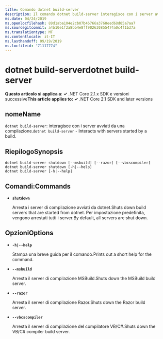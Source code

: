 ```yaml
---
title: Comando dotnet build-server
description: Il comando dotnet build-server interagisce con i server avviati da una compilazione.
ms.date: 04/24/2019
ms.openlocfilehash: 89d1aba104e2cb07b46766a3768eed68d85a7aa7
ms.sourcegitcommit: a4b10e1f2a8bb4e8ff902630855474a0c4f1b37a
ms.translationtype: MT
ms.contentlocale: it-IT
ms.lasthandoff: 09/19/2019
ms.locfileid: "71117774"
---
```

# <a name="dotnet-build-server"></a><span data-ttu-id="3cb8f-103">dotnet build-server</span><span class="sxs-lookup"><span data-stu-id="3cb8f-103">dotnet build-server</span></span>

<span data-ttu-id="3cb8f-104">**Questo articolo si applica a: ✓** .NET Core 2.1.x SDK e versioni successive</span><span class="sxs-lookup"><span data-stu-id="3cb8f-104">**This article applies to: ✓** .NET Core 2.1 SDK and later versions</span></span>

<!-- todo: uncomment when all CLI commands are reviewed
[!INCLUDE [topic-appliesto-net-core-21plus](../../../includes/topic-appliesto-net-core-21plus.md)]
-->

## <a name="name"></a><span data-ttu-id="3cb8f-105">nome</span><span class="sxs-lookup"><span data-stu-id="3cb8f-105">Name</span></span>

<span data-ttu-id="3cb8f-106">`dotnet build-server`: interagisce con i server avviati da una compilazione.</span><span class="sxs-lookup"><span data-stu-id="3cb8f-106">`dotnet build-server` - Interacts with servers started by a build.</span></span>

## <a name="synopsis"></a><span data-ttu-id="3cb8f-107">Riepilogo</span><span class="sxs-lookup"><span data-stu-id="3cb8f-107">Synopsis</span></span>

```dotnetcli
dotnet build-server shutdown [--msbuild] [--razor] [--vbcscompiler]
dotnet build-server shutdown [-h|--help]
dotnet build-server [-h|--help]
```

## <a name="commands"></a><span data-ttu-id="3cb8f-108">Comandi:</span><span class="sxs-lookup"><span data-stu-id="3cb8f-108">Commands</span></span>

* **`shutdown`**

  <span data-ttu-id="3cb8f-109">Arresta i server di compilazione avviati da dotnet.</span><span class="sxs-lookup"><span data-stu-id="3cb8f-109">Shuts down build servers that are started from dotnet.</span></span> <span data-ttu-id="3cb8f-110">Per impostazione predefinita, vengono arrestati tutti i server.</span><span class="sxs-lookup"><span data-stu-id="3cb8f-110">By default, all servers are shut down.</span></span>

## <a name="options"></a><span data-ttu-id="3cb8f-111">Opzioni</span><span class="sxs-lookup"><span data-stu-id="3cb8f-111">Options</span></span>

* **`-h|--help`**

  <span data-ttu-id="3cb8f-112">Stampa una breve guida per il comando.</span><span class="sxs-lookup"><span data-stu-id="3cb8f-112">Prints out a short help for the command.</span></span>

* **`--msbuild`**

  <span data-ttu-id="3cb8f-113">Arresta il server di compilazione MSBuild.</span><span class="sxs-lookup"><span data-stu-id="3cb8f-113">Shuts down the MSBuild build server.</span></span>

* **`--razor`**

  <span data-ttu-id="3cb8f-114">Arresta il server di compilazione Razor.</span><span class="sxs-lookup"><span data-stu-id="3cb8f-114">Shuts down the Razor build server.</span></span>

* **`--vbcscompiler`**

  <span data-ttu-id="3cb8f-115">Arresta il server di compilazione del compilatore VB/C#.</span><span class="sxs-lookup"><span data-stu-id="3cb8f-115">Shuts down the VB/C# compiler build server.</span></span>
